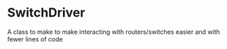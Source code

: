 # SwitchDriver
A class to make to make interacting with routers/switches easier and with fewer lines of code
